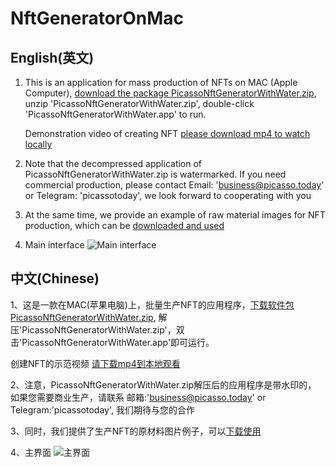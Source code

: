 # NftGeneratorOnMac

## English(英文)
1. This is an application for mass production of NFTs on MAC (Apple Computer), [download the package PicassoNftGeneratorWithWater.zip](https://www.picasso.today/release/PicassoNftGeneratorWithWater.zip), unzip 'PicassoNftGeneratorWithWater.zip', double-click 'PicassoNftGeneratorWithWater.app' to run.

    Demonstration video of creating NFT [please download mp4 to watch locally](https://github.com/picassotoday/NftGeneratorOnMac/blob/main/example%20to%20generate%20nfts.mp4)

2. Note that the decompressed application of PicassoNftGeneratorWithWater.zip is watermarked.
If you need commercial production, please contact Email: 'business@picasso.today' or Telegram: 'picassotoday', we look forward to cooperating with you

3. At the same time, we provide an example of raw material images for NFT production, which can be [downloaded and used](https://github.com/picassotoday/NftGeneratorOnMac/tree/main/NftLayerImagesExample)

4. Main interface ![Main interface](https://github.com/picassotoday/NftGeneratorOnMac/blob/main/interface%20example.jpg)

## 中文(Chinese)
1、这是一款在MAC(苹果电脑)上，批量生产NFT的应用程序，[下载软件包 PicassoNftGeneratorWithWater.zip](https://www.picasso.today/release/PicassoNftGeneratorWithWater.zip), 解压'PicassoNftGeneratorWithWater.zip'，双击'PicassoNftGeneratorWithWater.app'即可运行。

   创建NFT的示范视频 [请下载mp4到本地观看](https://github.com/picassotoday/NftGeneratorOnMac/blob/main/example%20to%20generate%20nfts.mp4)

2、注意，PicassoNftGeneratorWithWater.zip解压后的应用程序是带水印的，
如果您需要商业生产，请联系 邮箱:'business@picasso.today' or Telegram:'picassotoday', 我们期待与您的合作

3、同时，我们提供了生产NFT的原材料图片例子，可以[下载使用](https://github.com/picassotoday/NftGeneratorOnMac/tree/main/NftLayerImagesExample)

4、主界面 ![主界面](https://github.com/picassotoday/NftGeneratorOnMac/blob/main/interface%20example.jpg)